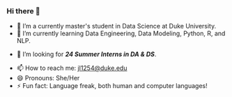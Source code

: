 ### Hi there 👋

<!--
**carrieli15/carrieli15** is a ✨ _special_ ✨ repository because its `README.md` (this file) appears on your GitHub profile.

Here are some ideas to get you started:

-->

- 🔭 I’m a currently master's student in Data Science at Duke University.
- 🌱 I’m currently learning Data Engineering, Data Modeling, Python, R, and NLP.
<!--
- 👯 I’m looking to collaborate on ...
-->
- 🤔 I’m looking for ***24 Summer Interns in DA & DS***.
<!--
- 💬 Ask me about ...
-->
- 📫 How to reach me: jl1254@duke.edu
- 😄 Pronouns: She/Her
- ⚡ Fun fact: Language freak, both human and computer languages!


